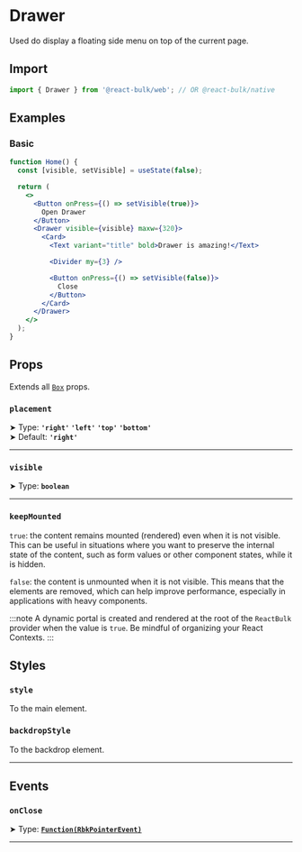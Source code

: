 # Drawer

Used do display a floating side menu on top of the current page.

## Import

```jsx
import { Drawer } from '@react-bulk/web'; // OR @react-bulk/native
```

## Examples

### Basic

```jsx live
function Home() {
  const [visible, setVisible] = useState(false);

  return (
    <>
      <Button onPress={() => setVisible(true)}>
        Open Drawer
      </Button>
      <Drawer visible={visible} maxw={320}>
        <Card>
          <Text variant="title" bold>Drawer is amazing!</Text>

          <Divider my={3} />

          <Button onPress={() => setVisible(false)}>
            Close
          </Button>
        </Card>
      </Drawer>
    </>
  );
}
```

## Props

Extends all [`Box`](/docs/core/box#props) props.

### **`placement`**

➤ Type: **`'right'` `'left'` `'top'` `'bottom'`** <br/>
➤ Default: **`'right'`** <br/>

---

### **`visible`**

➤ Type: **`boolean`** <br/>

---

### **`keepMounted`**

`true`: the content remains mounted (rendered) even when it is not visible. This can be useful in situations where you want to preserve the internal state of the content, such as form values or other component states, while it is hidden.

`false`: the content is unmounted when it is not visible. This means that the elements are removed, which can help improve performance, especially in applications with heavy components.

:::note
A dynamic portal is created and rendered at the root of the `ReactBulk` provider when the value is `true`. Be mindful of organizing your React Contexts.
:::

## Styles

### **`style`**
To the main element.

### **`backdropStyle`**
To the backdrop element.

---

## Events

### **`onClose`**

➤ Type: **[`Function(RbkPointerEvent)`](/docs/type-reference/rbk-pointer-event)** <br/>

---
